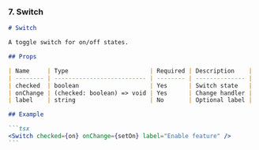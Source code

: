 ### 7. Switch

````markdown
# Switch

A toggle switch for on/off states.

## Props

| Name     | Type                       | Required | Description    |
| -------- | -------------------------- | -------- | -------------- |
| checked  | boolean                    | Yes      | Switch state   |
| onChange | (checked: boolean) => void | Yes      | Change handler |
| label    | string                     | No       | Optional label |

## Example

```tsx
<Switch checked={on} onChange={setOn} label="Enable feature" />
```
````
